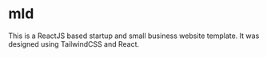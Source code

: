 # mld
This is a ReactJS based startup and small business website template. It was designed using TailwindCSS and React. 
